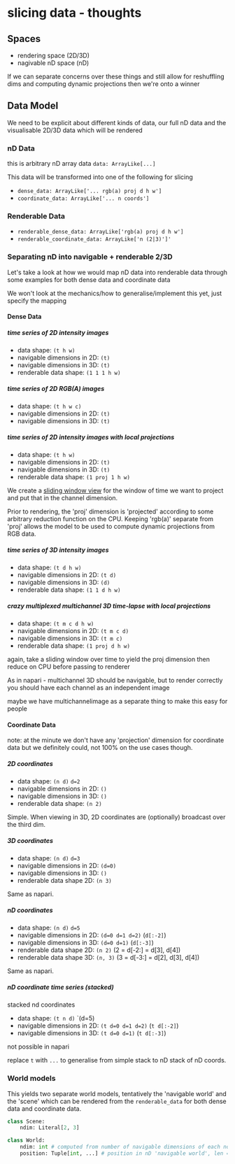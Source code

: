 # slicing data - thoughts

## Spaces
- rendering space (2D/3D)
- nagivable nD space (nD)

If we can separate concerns over these things and still allow for 
reshuffling dims and computing dynamic projections then we're onto a winner

## Data Model
We need to be explicit about different kinds of data, our full nD data and 
the visualisable 2D/3D data which will be rendered

### nD Data
this is arbitrary nD array data
`data: ArrayLike[...]`

This data will be transformed into one of the following for slicing
- `dense_data: ArrayLike['... rgb(a) proj d h w']`
- `coordinate_data: ArrayLike['... n coords']`

### Renderable Data
- `renderable_dense_data: ArrayLike['rgb(a) proj d h w']`
- `renderable_coordinate_data: ArrayLike['n (2|3)']'`

### Separating nD into navigable + renderable 2/3D

Let's take a look at how we would map nD data into renderable data through 
some examples for both dense data and coordinate data

We won't look at the mechanics/how to generalise/implement this yet, just 
specify the mapping

#### Dense Data

##### time series of 2D intensity images
- data shape: `(t h w)`
- navigable dimensions in 2D: `(t)`
- navigable dimensions in 3D: `(t)`
- renderable data shape: `(1 1 1 h w)`

##### time series of 2D RGB(A) images
- data shape: `(t h w c)`
- navigable dimensions in 2D: `(t)`
- navigable dimensions in 3D: `(t)`

##### time series of 2D intensity images with local projections
- data shape: `(t h w)`
- navigable dimensions in 2D: `(t)`
- navigable dimensions in 3D: `(t)`
- renderable data shape: `(1 proj 1 h w)`

We create a [sliding window view](https://numpy.org/devdocs/reference/generated/numpy.lib.stride_tricks.sliding_window_view.html)
for the window of time we want to project and put that in the channel dimension.

Prior to rendering, the 'proj' dimension is 'projected' according to some 
arbitrary reduction function on the CPU. Keeping 'rgb(a)' separate from 'proj' 
allows the model to be used to compute dynamic projections from RGB data.

##### time series of 3D intensity images
- data shape: `(t d h w)`
- navigable dimensions in 2D: `(t d)`
- navigable dimensions in 3D: `(d)`
- renderable data shape: `(1 1 d h w)`

##### crazy multiplexed multichannel 3D time-lapse with local projections
- data shape: `(t m c d h w)`
- navigable dimensions in 2D: `(t m c d)`
- navigable dimensions in 3D: `(t m c)`
- renderable data shape: `(1 proj d h w)`

again, take a sliding window over time to yield the proj dimension then 
reduce on CPU before passing to renderer

As in napari - multichannel 3D should be navigable, but to render correctly 
you should have each channel as an independent image

maybe we have multichannelimage as a separate thing to make this easy for people

#### Coordinate Data

note: at the minute we don't have any 'projection' dimension for coordinate 
data but we definitely could, not 100% on the use cases though.

##### 2D coordinates
- data shape: `(n d)` `d=2`
- navigable dimensions in 2D: `()`
- navigable dimensions in 3D: `()`
- renderable data shape: `(n 2)`

Simple. 
When viewing in 3D, 2D coordinates are (optionally) broadcast over the third 
dim.

##### 3D coordinates
- data shape: `(n d)` `d=3`
- navigable dimensions in 2D: `(d=0)`
- navigable dimensions in 3D: `()`
- renderable data shape 2D: `(n 3)`

Same as napari.

##### nD coordinates
- data shape: `(n d)` `d=5`
- navigable dimensions in 2D: `(d=0 d=1 d=2)` (`d[:-2]`)
- navigable dimensions in 3D: `(d=0 d=1)` (`d[:-3]`)
- renderable data shape 2D: `(n 2)` (2 = d[-2:] = d[3], d[4])
- renderable data shape 3D: `(n, 3)` (3 = d[-3:] = d[2], d[3], d[4])

Same as napari.

##### nD coordinate time series (stacked)
stacked nd coordinates

- data shape: `(t n d)` `(d=5)
- navigable dimensions in 2D: `(t d=0 d=1 d=2)` (`t d[:-2]`)
- navigable dimensions in 3D: `(t d=0 d=1)` (`t d[:-3]`)

not possible in napari

replace `t` with `...` to generalise from simple stack to nD stack of nD coords.

### World models

This yields two separate world models, tentatively the 'navigable world' and 
the 'scene' which can be rendered from the `renderable_data` for both
dense data and coordinate data.

```python
class Scene:
    ndim: Literal[2, 3]

class World:
    ndim: int # computed from number of navigable dimensions of each node
    position: Tuple[int, ...] # position in nD 'navigable world', len == ndim
```
